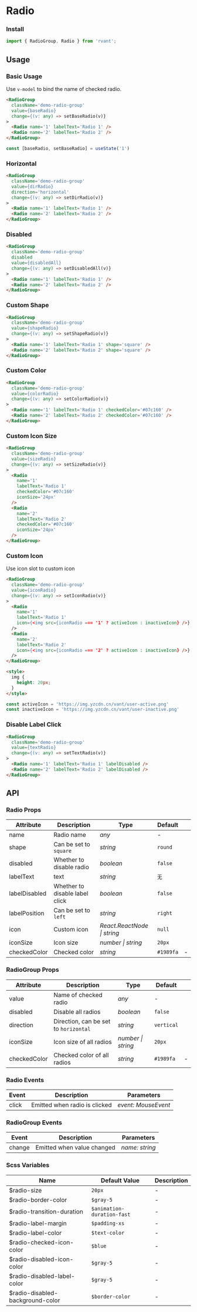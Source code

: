 # Radio

### Install

```js
import { RadioGroup, Radio } from 'rvant';
```

## Usage

### Basic Usage

Use `v-model` to bind the name of checked radio.

```html
<RadioGroup
  className='demo-radio-group'
  value={baseRadio}
  change={(v: any) => setBaseRadio(v)}
>
  <Radio name='1' labelText='Radio 1' />
  <Radio name='2' labelText='Radio 2' />
</RadioGroup>
```

```js
const [baseRadio, setBaseRadio] = useState('1')
```

### Horizontal

```html
<RadioGroup
  className='demo-radio-group'
  value={dirRadio}
  direction='horizontal'
  change={(v: any) => setDirRadio(v)}
>
  <Radio name='1' labelText='Radio 1' />
  <Radio name='2' labelText='Radio 2' />
</RadioGroup>
```

### Disabled

```html
<RadioGroup
  className='demo-radio-group'
  disabled
  value={disabledAll}
  change={(v: any) => setDisabledAll(v)}
>
  <Radio name='1' labelText='Radio 1' />
  <Radio name='2' labelText='Radio 2' />
</RadioGroup>
```

### Custom Shape

```html
<RadioGroup
  className='demo-radio-group'
  value={shapeRadio}
  change={(v: any) => setShapeRadio(v)}
>
  <Radio name='1' labelText='Radio 1' shape='square' />
  <Radio name='2' labelText='Radio 2' shape='square' />
</RadioGroup>
```

### Custom Color

```html
<RadioGroup
  className='demo-radio-group'
  value={colorRadio}
  change={(v: any) => setColorRadio(v)}
>
  <Radio name='1' labelText='Radio 1' checkedColor='#07c160' />
  <Radio name='2' labelText='Radio 2' checkedColor='#07c160' />
</RadioGroup>
```

### Custom Icon Size

```html
<RadioGroup
  className='demo-radio-group'
  value={sizeRadio}
  change={(v: any) => setSizeRadio(v)}
>
  <Radio
    name='1'
    labelText='Radio 1'
    checkedColor='#07c160'
    iconSize='24px'
  />
  <Radio
    name='2'
    labelText='Radio 2'
    checkedColor='#07c160'
    iconSize='24px'
  />
</RadioGroup>
```

### Custom Icon

Use icon slot to custom icon

```html
<RadioGroup
  className='demo-radio-group'
  value={iconRadio}
  change={(v: any) => setIconRadio(v)}
>
  <Radio
    name='1'
    labelText='Radio 1'
    icon={<img src={iconRadio === '1' ? activeIcon : inactiveIcon} />}
  />
  <Radio
    name='2'
    labelText='Radio 2'
    icon={<img src={iconRadio === '2' ? activeIcon : inactiveIcon} />}
  />
</RadioGroup>

<style>
  img {
    height: 20px;
  }
</style>
```

```js
const activeIcon = 'https://img.yzcdn.cn/vant/user-active.png'
const inactiveIcon = 'https://img.yzcdn.cn/vant/user-inactive.png'
```

### Disable Label Click

```html
<RadioGroup
  className='demo-radio-group'
  value={textRadio}
  change={(v: any) => setTextRadio(v)}
>
  <Radio name='1' labelText='Radio 1' labelDisabled />
  <Radio name='2' labelText='Radio 2' labelDisabled />
</RadioGroup>
```

## API

### Radio Props

| Attribute     | Description                    | Type                        | Default   |   |
| ------------- | ------------------------------ | --------------------------- | --------- | - |
| name          | Radio name                     | _any_                       | -         |   |
| shape         | Can be set to `square`         | _string_                    | `round`   |   |
| disabled      | Whether to disable radio       | _boolean_                   | `false`   |   |
| labelText     | text                           | _string_                    | `无`      |   |
| labelDisabled | Whether to disable label click | _boolean_                   | `false`   |   |
| labelPosition | Can be set to `left`           | _string_                    | `right`   |   |
| icon          | Custom icon                    | _React.ReactNode \| string_ | `null`    |   |
| iconSize      | Icon size                      | _number \| string_          | `20px`    |   |
| checkedColor  | Checked color                  | _string_                    | `#1989fa` | - |

### RadioGroup Props

| Attribute     | Description                           | Type               | Default    |   |
| ------------- | ------------------------------------- | ------------------ | ---------- | - |
| value         | Name of checked radio                 | _any_              | -          |   |
| disabled      | Disable all radios                    | _boolean_          | `false`    |   |
| direction     | Direction, can be set to `horizontal` | _string_           | `vertical` |   |
| iconSize     | Icon size of all radios               | _number \| string_ | `20px`     |   |
| checkedColor | Checked color of all radios           | _string_           | `#1989fa`  | - |

### Radio Events

| Event | Description                   | Parameters          |
| ----- | ----------------------------- | ------------------- |
| click | Emitted when radio is clicked | _event: MouseEvent_ |

### RadioGroup Events

| Event  | Description                | Parameters     |
| ------ | -------------------------- | -------------- |
| change | Emitted when value changed | _name: string_ |

### Scss Variables

| Name                             | Default Value              | Description |
| -------------------------------- | -------------------------- | ----------- |
| $radio-size                      | `20px`                     | -           |
| $radio-border-color              | `$gray-5`                  | -           |
| $radio-transition-duration       | `$animation-duration-fast` | -           |
| $radio-label-margin              | `$padding-xs`              | -           |
| $radio-label-color               | `$text-color`              | -           |
| $radio-checked-icon-color        | `$blue`                    | -           |
| $radio-disabled-icon-color       | `$gray-5`                  | -           |
| $radio-disabled-label-color      | `$gray-5`                  | -           |
| $radio-disabled-background-color | `$border-color`            | -           |

